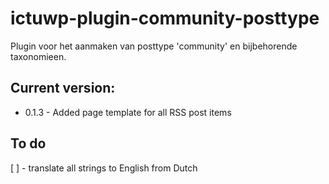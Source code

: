 # ictuwp-plugin-community-posttype
Plugin voor het aanmaken van posttype 'community' en bijbehorende taxonomieen.



## Current version:
* 0.1.3 - Added page template for all RSS post items

## To do
[ ] - translate all strings to English from Dutch
